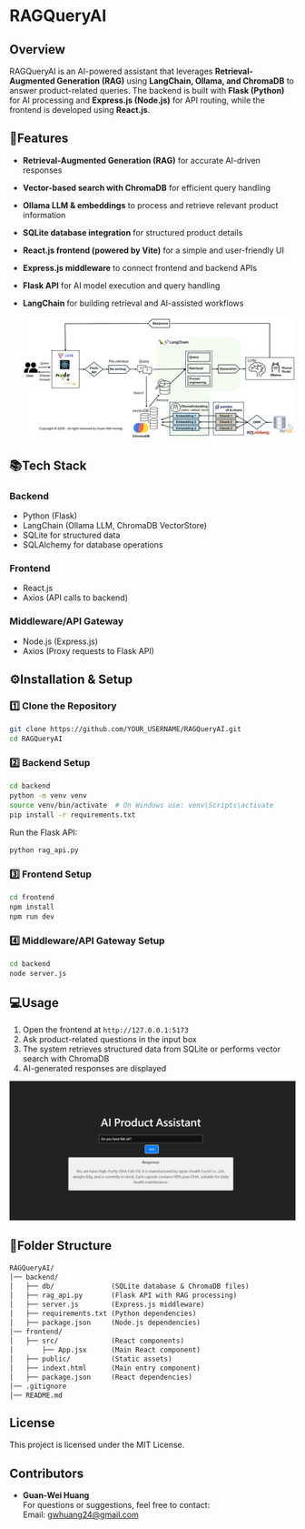 # RAGQueryAI

## Overview

RAGQueryAI is an AI-powered assistant that leverages **Retrieval-Augmented Generation (RAG)** using **LangChain, Ollama, and ChromaDB** to answer product-related queries. The backend is built with **Flask (Python)** for AI processing and **Express.js (Node.js)** for API routing, while the frontend is developed using **React.js**.

## 🚀Features

- **Retrieval-Augmented Generation (RAG)** for accurate AI-driven responses
- **Vector-based search with ChromaDB** for efficient query handling
- **Ollama LLM & embeddings** to process and retrieve relevant product information
- **SQLite database integration** for structured product details
- **React.js frontend (powered by Vite)** for a simple and user-friendly UI
- **Express.js middleware** to connect frontend and backend APIs
- **Flask API** for AI model execution and query handling
- **LangChain** for building retrieval and AI-assisted workflows

  <img src="figure/AdvanceRAG.png" alt="Advance RAG flow" width="800" height="auto"/>

## 📚Tech Stack

### **Backend**

- Python (Flask)
- LangChain (Ollama LLM, ChromaDB VectorStore)
- SQLite for structured data
- SQLAlchemy for database operations

### **Frontend**

- React.js
- Axios (API calls to backend)

### **Middleware/API Gateway**

- Node.js (Express.js)
- Axios (Proxy requests to Flask API)

## ⚙️Installation & Setup

### **1️⃣ Clone the Repository**

```sh
git clone https://github.com/YOUR_USERNAME/RAGQueryAI.git
cd RAGQueryAI
```

### **2️⃣ Backend Setup**

```sh
cd backend
python -m venv venv
source venv/bin/activate  # On Windows use: venv\Scripts\activate
pip install -r requirements.txt
```

Run the Flask API:

```sh
python rag_api.py
```


### **3️⃣ Frontend Setup**

```sh
cd frontend
npm install
npm run dev
```


### **4️⃣ Middleware/API Gateway Setup**

```sh
cd backend
node server.js
```


## 💻Usage

1. Open the frontend at `http://127.0.0.1:5173`
2. Ask product-related questions in the input box
3. The system retrieves structured data from SQLite or performs vector search with ChromaDB
4. AI-generated responses are displayed  

<img src="figure/demo.png" alt="demo screenshot" width="800" height="auto"/>

## 📂Folder Structure

```
RAGQueryAI/
│── backend/
│   ├── db/              (SQLite database & ChromaDB files)
│   ├── rag_api.py       (Flask API with RAG processing)
│   ├── server.js        (Express.js middleware)
│   ├── requirements.txt (Python dependencies)
│   ├── package.json     (Node.js dependencies)
│── frontend/
│   ├── src/             (React components)
│       ├── App.jsx      (Main React component)
│   ├── public/          (Static assets)
│   ├── indext.html      (Main entry component)
│   ├── package.json     (React dependencies)
│── .gitignore
│── README.md
```

## License

This project is licensed under the MIT License.

## Contributors

- **Guan-Wei Huang**  
For questions or suggestions, feel free to contact:  
Email: gwhuang24@gmail.com
